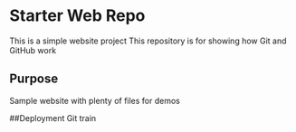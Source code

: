 # Starter Web Repo
This is a simple website project
This repository is for showing how Git and GitHub work

## Purpose

Sample website with plenty of files for demos

##Deployment
 Git train